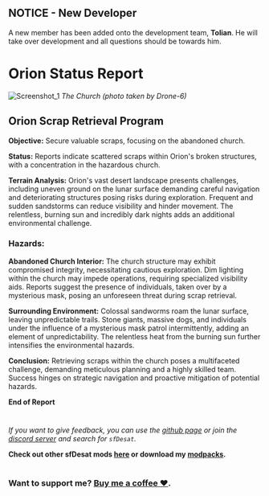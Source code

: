 ## NOTICE - New Developer
A new member has been added onto the development team, **Tolian**. He will take over development and all questions should be towards him.

# Orion Status Report
![Screenshot_1](https://raw.githubusercontent.com/sfDesat/Orion/main/Screenshots/Screenshot%202.png "Screenshot%202")
_The Church (photo taken by Drone-6)_

## **Orion Scrap Retrieval Program**

**Objective:** Secure valuable scraps, focusing on the abandoned church.

**Status:** Reports indicate scattered scraps within Orion's broken structures, with a concentration in the hazardous church.

**Terrain Analysis:**
Orion's vast desert landscape presents challenges, including uneven ground on the lunar surface demanding careful navigation and deteriorating structures posing risks during exploration. Frequent and sudden sandstorms can reduce visibility and hinder movement. The relentless, burning sun and incredibly dark nights adds an additional environmental challenge.

### **Hazards:**

**Abandoned Church Interior:**
The church structure may exhibit compromised integrity, necessitating cautious exploration. Dim lighting within the church may impede operations, requiring specialized visibility aids. Reports suggest the presence of individuals, taken over by a mysterious mask, posing an unforeseen threat during scrap retrieval.

**Surrounding Environment:**
Colossal sandworms roam the lunar surface, leaving unpredictable trails. Stone giants, massive dogs, and individuals under the influence of a mysterious mask patrol intermittently, adding an element of unpredictability. The relentless heat from the burning sun further intensifies the environmental hazards.

**Conclusion:**
Retrieving scraps within the church poses a multifaceted challenge, demanding meticulous planning and a highly skilled team. Success hinges on strategic navigation and proactive mitigation of potential hazards.

**End of Report**

# 

_If you want to give feedback, you can use the [github page](https://github.com/sfDesat/Orion/issues) or join the [discord server](https://discord.gg/lcmod) and search for `sfDesat`._

**Check out other sfDesat mods [here](https://thunderstore.io/c/lethal-company/p/sfDesat/) or download my [modpacks](https://thunderstore.io/c/lethal-company/p/sfDesat/?section=modpacks).**
#
### Want to support me? [Buy me a coffee ❤️](https://buymeacoffee.com/toliann).
